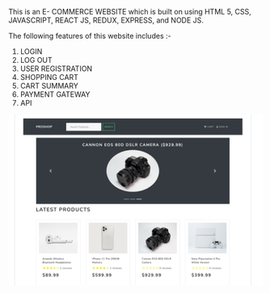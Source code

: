This is an E- COMMERCE WEBSITE which is built on using HTML 5, CSS, JAVASCRIPT, REACT JS, REDUX, EXPRESS, and NODE JS.

The following features of this website includes :-
  1. LOGIN 
  2. LOG OUT
  3. USER REGISTRATION
  4. SHOPPING CART
  5. CART SUMMARY
  6. PAYMENT GATEWAY
  7. API 
  
 ![screenshot](https://github.com/Vaidehi-js/Xenon-Stack-Task/blob/main/uploads/TASK%20screenshot.png) 
 
 
  

